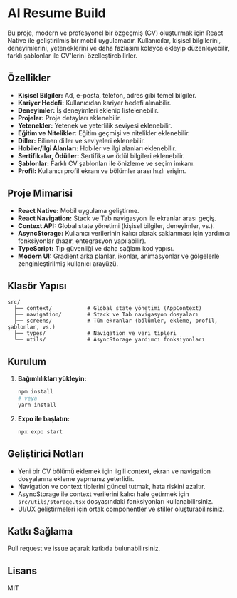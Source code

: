 # AI Resume Build

Bu proje, modern ve profesyonel bir özgeçmiş (CV) oluşturmak için React Native ile geliştirilmiş bir mobil uygulamadır. Kullanıcılar, kişisel bilgilerini, deneyimlerini, yeteneklerini ve daha fazlasını kolayca ekleyip düzenleyebilir, farklı şablonlar ile CV'lerini özelleştirebilirler.

## Özellikler
- **Kişisel Bilgiler:** Ad, e-posta, telefon, adres gibi temel bilgiler.
- **Kariyer Hedefi:** Kullanıcıdan kariyer hedefi alınabilir.
- **Deneyimler:** İş deneyimleri eklenip listelenebilir.
- **Projeler:** Proje detayları eklenebilir.
- **Yetenekler:** Yetenek ve yeterlilik seviyesi eklenebilir.
- **Eğitim ve Nitelikler:** Eğitim geçmişi ve nitelikler eklenebilir.
- **Diller:** Bilinen diller ve seviyeleri eklenebilir.
- **Hobiler/İlgi Alanları:** Hobiler ve ilgi alanları eklenebilir.
- **Sertifikalar, Ödüller:** Sertifika ve ödül bilgileri eklenebilir.
- **Şablonlar:** Farklı CV şablonları ile önizleme ve seçim imkanı.
- **Profil:** Kullanıcı profil ekranı ve bölümler arası hızlı erişim.

## Proje Mimarisi

- **React Native:** Mobil uygulama geliştirme.
- **React Navigation:** Stack ve Tab navigasyon ile ekranlar arası geçiş.
- **Context API:** Global state yönetimi (kişisel bilgiler, deneyimler, vs.).
- **AsyncStorage:** Kullanıcı verilerinin kalıcı olarak saklanması için yardımcı fonksiyonlar (hazır, entegrasyon yapılabilir).
- **TypeScript:** Tip güvenliği ve daha sağlam kod yapısı.
- **Modern UI:** Gradient arka planlar, ikonlar, animasyonlar ve gölgelerle zenginleştirilmiş kullanıcı arayüzü.

## Klasör Yapısı

```
src/
  ├── context/           # Global state yönetimi (AppContext)
  ├── navigation/        # Stack ve Tab navigasyon dosyaları
  ├── screens/           # Tüm ekranlar (bölümler, ekleme, profil, şablonlar, vs.)
  ├── types/             # Navigation ve veri tipleri
  └── utils/             # AsyncStorage yardımcı fonksiyonları
```

## Kurulum

1. **Bağımlılıkları yükleyin:**
   ```bash
   npm install
   # veya
   yarn install
   ```
2. **Expo ile başlatın:**
   ```bash
   npx expo start
   ```

## Geliştirici Notları
- Yeni bir CV bölümü eklemek için ilgili context, ekran ve navigation dosyalarına ekleme yapmanız yeterlidir.
- Navigation ve context tiplerini güncel tutmak, hata riskini azaltır.
- AsyncStorage ile context verilerini kalıcı hale getirmek için `src/utils/storage.tsx` dosyasındaki fonksiyonları kullanabilirsiniz.
- UI/UX geliştirmeleri için ortak componentler ve stiller oluşturabilirsiniz.

## Katkı Sağlama
Pull request ve issue açarak katkıda bulunabilirsiniz.

## Lisans
MIT 